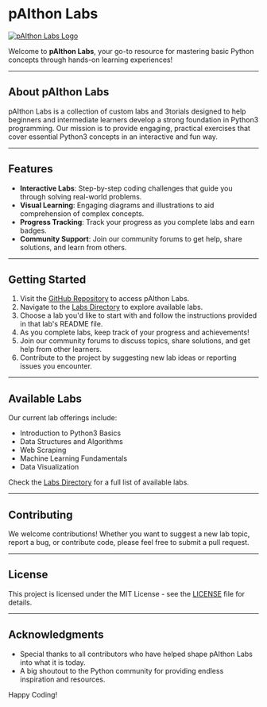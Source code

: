 # pAIthon Labs

[![pAIthon Labs Logo](Logos-Files/LabLogo.png)](https://github.com/worldfamous718/pAIthon-Labs)

Welcome to **pAIthon Labs**, your go-to resource for mastering basic Python concepts through hands-on learning experiences!

---

## About pAIthon Labs

pAIthon Labs is a collection of custom labs and 3torials designed to help beginners and intermediate learners develop a strong foundation in Python3 programming. Our mission is to provide engaging, practical exercises that cover essential Python3 concepts in an interactive and fun way.

---

## Features

- **Interactive Labs**: Step-by-step coding challenges that guide you through solving real-world problems.
- **Visual Learning**: Engaging diagrams and illustrations to aid comprehension of complex concepts.
- **Progress Tracking**: Track your progress as you complete labs and earn badges.
- **Community Support**: Join our community forums to get help, share solutions, and learn from others.

---

## Getting Started

1. Visit the [GitHub Repository](https://github.com/worldfamous718/pAIthon-Labs) to access pAIthon Labs.
2. Navigate to the [Labs Directory](labs/) to explore available labs.
3. Choose a lab you'd like to start with and follow the instructions provided in that lab's README file.
4. As you complete labs, keep track of your progress and achievements!
5. Join our community forums to discuss topics, share solutions, and get help from other learners.
6. Contribute to the project by suggesting new lab ideas or reporting issues you encounter.

---

## Available Labs

Our current lab offerings include:

- Introduction to Python3 Basics
- Data Structures and Algorithms
- Web Scraping
- Machine Learning Fundamentals
- Data Visualization

Check the [Labs Directory](labs/) for a full list of available labs.

---

## Contributing

We welcome contributions! Whether you want to suggest a new lab topic, report a bug, or contribute code, please feel free to submit a pull request.

---

## License

This project is licensed under the MIT License - see the [LICENSE](LICENSE) file for details.

---

## Acknowledgments

- Special thanks to all contributors who have helped shape pAIthon Labs into what it is today.
- A big shoutout to the Python community for providing endless inspiration and resources.

Happy Coding!
